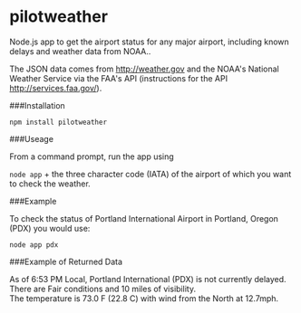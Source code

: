pilotweather
============

Node.js app to get the airport status for any major airport, including known delays and 
weather data from NOAA..

The JSON data comes from http://weather.gov and the NOAA's National Weather Service via the FAA's 
API (instructions for the API http://services.faa.gov/).

###Installation

`npm install pilotweather`

###Useage

From a command prompt, run the app using

`node app` + the three character code (IATA) of the airport of which you want to check the weather.

###Example

To check the status of Portland International Airport in Portland, Oregon (PDX) you would use:

`node app pdx`


###Example of Returned Data

As of 6:53 PM Local, Portland International (PDX) is not currently delayed.  
There are Fair conditions and 10 miles of visibility.  
The temperature is 73.0 F (22.8 C) with wind from the North at 12.7mph.
